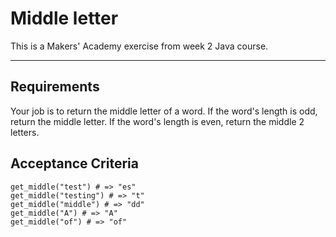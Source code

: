 # Middle letter

This is a Makers' Academy exercise from week 2 Java course.

-----

## Requirements

Your job is to return the middle letter of a word. If the word's length is odd, return the middle letter. If the word's length is even, return the middle 2 letters.

## Acceptance Criteria
```
get_middle("test") # => "es"
get_middle("testing") # => "t"
get_middle("middle") # => "dd"
get_middle("A") # => "A"
get_middle("of") # => "of"
```

